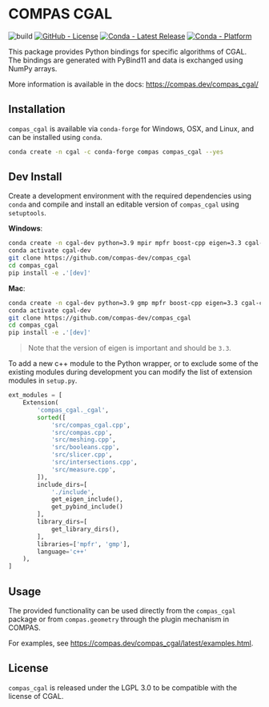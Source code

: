 # COMPAS CGAL

![build](https://github.com/compas-dev/compas_cgal/workflows/build/badge.svg)
[![GitHub - License](https://img.shields.io/github/license/compas-dev/compas_cgal.svg)](https://github.com/compas-dev/compas_cgal)
[![Conda - Latest Release](https://anaconda.org/conda-forge/compas_cgal/badges/version.svg)](https://anaconda.org/conda-forge/compas_cgal)
[![Conda - Platform](https://img.shields.io/conda/pn/conda-forge/compas_cgal)](https://anaconda.org/conda-forge/compas_cgal)

This package provides Python bindings for specific algorithms of CGAL.
The bindings are generated with PyBind11 and data is exchanged using NumPy arrays.

More information is available in the docs:
<https://compas.dev/compas_cgal/>

## Installation

`compas_cgal` is available via `conda-forge` for Windows, OSX, and Linux,
and can be installed using `conda`.

```bash
conda create -n cgal -c conda-forge compas compas_cgal --yes
```

## Dev Install

Create a development environment with the required dependencies using `conda`
and compile and install an editable version of `compas_cgal` using `setuptools`.

**Windows**:

```bash
conda create -n cgal-dev python=3.9 mpir mpfr boost-cpp eigen=3.3 cgal-cpp pybind11 scip --yes
conda activate cgal-dev
git clone https://github.com/compas-dev/compas_cgal
cd compas_cgal
pip install -e .'[dev]'
```

**Mac**:

```bash
conda create -n cgal-dev python=3.9 gmp mpfr boost-cpp eigen=3.3 cgal-cpp pybind11 scip --yes
conda activate cgal-dev
git clone https://github.com/compas-dev/compas_cgal
cd compas_cgal
pip install -e .'[dev]'
```

> Note that the version of eigen is important and should be `3.3`.

To add a new c++ module to the Python wrapper, or to exclude some of the existing modules during development
you can modify the list of extension modules in `setup.py`.

```python
ext_modules = [
    Extension(
        'compas_cgal._cgal',
        sorted([
            'src/compas_cgal.cpp',
            'src/compas.cpp',
            'src/meshing.cpp',
            'src/booleans.cpp',
            'src/slicer.cpp',
            'src/intersections.cpp',
            'src/measure.cpp',
        ]),
        include_dirs=[
            './include',
            get_eigen_include(),
            get_pybind_include()
        ],
        library_dirs=[
            get_library_dirs(),
        ],
        libraries=['mpfr', 'gmp'],
        language='c++'
    ),
]
```

## Usage

The provided functionality can be used directly from the `compas_cgal` package
or from `compas.geometry` through the plugin mechanism in COMPAS.

For examples, see <https://compas.dev/compas_cgal/latest/examples.html>.

## License

`compas_cgal` is released under the LGPL 3.0 to be compatible with the license of CGAL.

